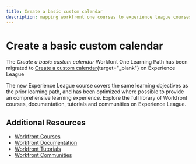 ```yaml
---
title: Create a basic custom calendar
description: mapping workfront one courses to experience league courses
---
```

# Create a basic custom calendar

The *Create a basic custom calendar* Workfont One Learning Path has been migrated to [Create a custom calendar](https://experienceleague.adobe.com/?recommended=Workfront-U-1-2022.4.reporting){target="_blank"} on Experience League

The new Experience League course covers the same learning objectives as the prior learning path, and has been optimized where possible to provide an comprehensive learning experience.  Explore the full library of Workfront courses, documentation, tutorials and communities on Experience League.

## Additional Resources

* [Workfront Courses](https://experienceleague.adobe.com/?lang=en&Solution=Workfront#courses)
* [Workfront Documentation](https://experienceleague.adobe.com/docs/workfront.html)
* [Workfront Tutorials](https://experienceleague.adobe.com/docs/workfront-learn/tutorials-workfront/home.html)
* [Workfront Communities](https://experienceleaguecommunities.adobe.com/t5/workfront/ct-p/workfront)